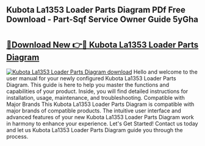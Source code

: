 ## Kubota La1353 Loader Parts Diagram PDf Free Download - Part-Sqf Service Owner Guide 5yGha

# <h2><a href="http://dfi02bf.blite.top/?on=Kubota+La1353+Loader+Parts+Diagram">🔗Download New 👉🔴 Kubota La1353 Loader Parts Diagram</a></h2>

[![Kubota La1353 Loader Parts Diagram download](https://i.imgur.com/lujVjoI.png)](http://dfi02bf.blite.top/?on=Kubota+La1353+Loader+Parts+Diagram)
Hello and welcome to the user manual for your newly configured Kubota La1353 Loader Parts Diagram. This guide is here to help you master the functions and capabilities of your product. Inside, you will find detailed instructions for installation, usage, maintenance, and troubleshooting. Compatible with Major Brands This Kubota La1353 Loader Parts Diagram is compatible with major brands of compatible products. The intuitive user interface and advanced features of your new Kubota La1353 Loader Parts Diagram work in harmony to enhance your experience. Let's Get Started! Contact us today and let us Kubota La1353 Loader Parts Diagram guide you through the process.

